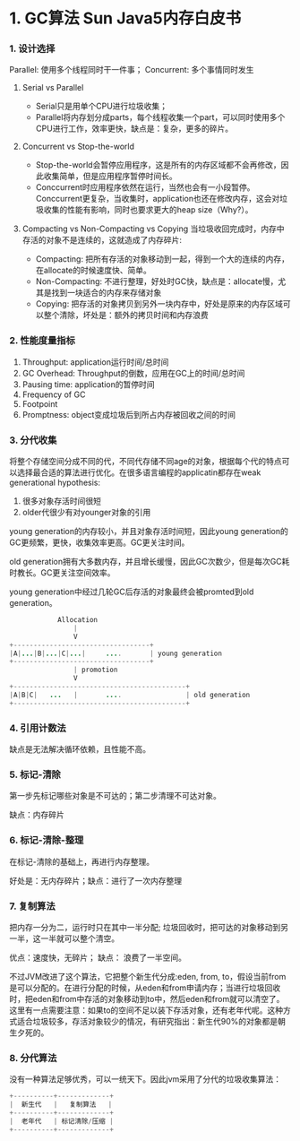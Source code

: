 # 1. GC算法 Sun Java5内存白皮书
### 1. 设计选择
Parallel: 使用多个线程同时干一件事； Concurrent: 多个事情同时发生

1. Serial vs Parallel

    - Serial只是用单个CPU进行垃圾收集；
    - Parallel将内存划分成parts，每个线程收集一个part，可以同时使用多个CPU进行工作，效率更快，缺点是：复杂，更多的碎片。

2. Concurrent vs Stop-the-world

    - Stop-the-world会暂停应用程序，这是所有的内存区域都不会再修改，因此收集简单，但是应用程序暂停时间长。
    - Conccurrent时应用程序依然在运行，当然也会有一小段暂停。Conccurrent更复杂，当收集时，application也还在修改内存，这会对垃圾收集的性能有影响，同时也要求更大的heap size（Why?）。

3. Compacting vs Non-Compacting vs Copying
当垃圾收回完成时，内存中存活的对象不是连续的，这就造成了内存碎片:

    * Compacting: 把所有存活的对象移动到一起，得到一个大的连续的内存，在allocate的时候速度快、简单。
    * Non-Compacting: 不进行整理，好处时GC快，缺点是：allocate慢，尤其是找到一块适合的内存来存储对象
    * Copying: 把存活的对象拷贝到另外一块内存中，好处是原来的内存区域可以整个清除，坏处是：额外的拷贝时间和内存浪费

### 2. 性能度量指标

1. Throughput: application运行时间/总时间
2. GC Overhead: Throughput的倒数，应用在GC上的时间/总时间
3. Pausing time: application的暂停时间
4. Frequency of GC
5. Footpoint
6. Promptness: object变成垃圾后到所占内存被回收之间的时间

### 3. 分代收集
将整个存储空间分成不同的代，不同代存储不同age的对象，根据每个代的特点可以选择最合适的算法进行优化。在很多语言编程的applicatin都存在weak generational hypothesis:

1. 很多对象存活时间很短
2. older代很少有对younger对象的引用

young generation的内存较小，并且对象存活时间短，因此young generation的GC更频繁，更快，收集效率更高。GC更关注时间。

old generation拥有大多数内存，并且增长缓慢，因此GC次数少，但是每次GC耗时教长。GC更关注空间效率。

young generation中经过几轮GC后存活的对象最终会被promted到old generation。
```java
            Allocation
                |
                V
+----------------------------------+
|A|...|B|...|C|...|     ....       | young generation
+----------------------------------+
                | promotion
                V
+-------------------------------------------+
|A|B|C|   ...   |       ....                | old generation
+-------------------------------------------+

```
### 4. 引用计数法
缺点是无法解决循环依赖，且性能不高。
### 5. 标记-清除
第一步先标记哪些对象是不可达的；第二步清理不可达对象。

缺点：内存碎片
### 6. 标记-清除-整理
在标记-清除的基础上，再进行内存整理。

好处是：无内存碎片；缺点：进行了一次内存整理

### 7. 复制算法
把内存一分为二，运行时只在其中一半分配; 垃圾回收时，把可达的对象移动到另一半，这一半就可以整个清空。

优点：速度快，无碎片； 缺点： 浪费了一半空间。

不过JVM改进了这个算法，它把整个新生代分成:eden, from, to，假设当前from是可以分配的。在进行分配的时候，从eden和from申请内存；当进行垃圾回收时，把eden和from中存活的对象移动到to中，然后eden和from就可以清空了。这里有一点需要注意：如果to的空间不足以装下存活对象，还有老年代呢。这种方式适合垃圾较多，存活对象较少的情况，有研究指出：新生代90%的对象都是朝生夕死的。

### 8. 分代算法
没有一种算法足够优秀，可以一统天下。因此jvm采用了分代的垃圾收集算法：
```java
+----------+-------------+
|  新生代   |   复制算法   |
+----------+-------------+
|  老年代   | 标记清除/压缩 |
+----------+-------------+
```
